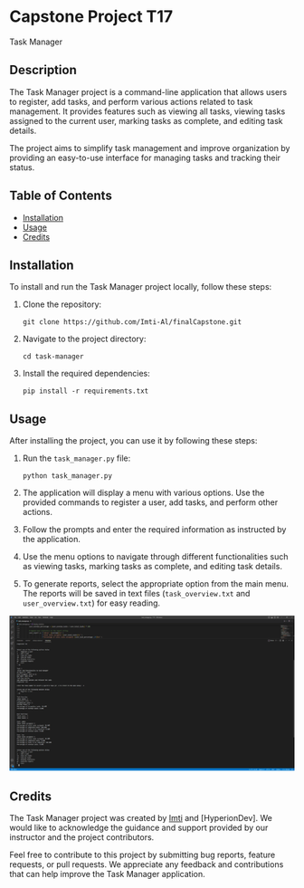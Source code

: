 # Capstone Project T17

Task Manager

## Description

The Task Manager project is a command-line application that allows users to register, add tasks, and perform various actions related to task management. It provides features such as viewing all tasks, viewing tasks assigned to the current user, marking tasks as complete, and editing task details.

The project aims to simplify task management and improve organization by providing an easy-to-use interface for managing tasks and tracking their status.

## Table of Contents

- [Installation](#installation)
- [Usage](#usage)
- [Credits](#credits)

## Installation

To install and run the Task Manager project locally, follow these steps:

1. Clone the repository:

   ```
   git clone https://github.com/Imti-Al/finalCapstone.git
   ```

2. Navigate to the project directory:

   ```
   cd task-manager
   ```

3. Install the required dependencies:

   ```
   pip install -r requirements.txt
   ```

## Usage

After installing the project, you can use it by following these steps:

1. Run the `task_manager.py` file:

   ```
   python task_manager.py
   ```

2. The application will display a menu with various options. Use the provided commands to register a user, add tasks, and perform other actions.

3. Follow the prompts and enter the required information as instructed by the application.

4. Use the menu options to navigate through different functionalities such as viewing tasks, marking tasks as complete, and editing task details.

5. To generate reports, select the appropriate option from the main menu. The reports will be saved in text files (`task_overview.txt` and `user_overview.txt`) for easy reading.

![image](https://github.com/Imti-Al/finalCapstone/blob/main/T17%20-%20Capstone%20Project%20-%20Lists%2C%20Functions%2C%20and%20String%20Handling/in_action.png)

## Credits

The Task Manager project was created by [Imti](https://github.com/Imti-Al) and [HyperionDev]. We would like to acknowledge the guidance and support provided by our instructor and the project contributors.

Feel free to contribute to this project by submitting bug reports, feature requests, or pull requests. We appreciate any feedback and contributions that can help improve the Task Manager application.
